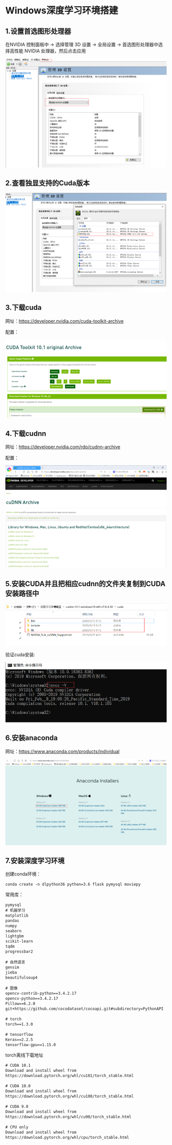 # Windows深度学习环境搭建

## 1.设置首选图形处理器

在NVIDIA 控制面板中 -> 选择管理 3D 设置 -> 全局设置 -> 首选图形处理器中选择高性能 NVIDIA 处理器，然后点击应用

![image-20200514162437750](Windows深度学习环境搭建.assets/image-20200514162437750.png)



## 2.查看独显支持的Cuda版本

![image-20200514162548266](Windows深度学习环境搭建.assets/image-20200514162548266.png)



## 3.下载cuda

网址：https://developer.nvidia.com/cuda-toolkit-archive

配置：

![image-20200514163220944](Windows深度学习环境搭建.assets/image-20200514163220944.png)



## 4.下载cudnn

网址：https://developer.nvidia.com/rdp/cudnn-archive

配置：

![image-20200515091056797](Windows深度学习环境搭建.assets/image-20200515091056797.png)





## 5.安装CUDA并且把相应cudnn的文件夹复制到CUDA安装路径中

![image-20200515095519106](Windows深度学习环境搭建.assets/image-20200515095519106.png)

验证cuda安装:

![image-20200515114653435](Windows深度学习环境搭建.assets/image-20200515114653435.png)



## 6.安装anaconda

网址：https://www.anaconda.com/products/individual

![image-20200515101345236](Windows深度学习环境搭建.assets/image-20200515101345236.png)





## 7.安装深度学习环境

创建conda环境：

```
conda create -n dlpython36 python=3.6 flask pymysql moviepy
```

常用库：

```
pymysql
# 机器学习
matplotlib
pandas
numpy
seaborn
lightgbm
scikit-learn
tqdm
progressbar2

# 自然语言
gensim
jieba
beautifulsoup4

# 图像
opencv-contrib-python==3.4.2.17
opencv-python==3.4.2.17
Pillow==6.2.0
git+https://github.com/cocodataset/cocoapi.git#subdirectory=PythonAPI

# torch
torch==1.3.0

# tensorflow
Keras==2.2.5
tensorflow-gpu==1.15.0
```

torch离线下载地址

```
# CUDA 10.1
Download and install wheel from https://download.pytorch.org/whl/cu101/torch_stable.html

# CUDA 10.0
Download and install wheel from https://download.pytorch.org/whl/cu100/torch_stable.html

# CUDA 9.0
Download and install wheel from https://download.pytorch.org/whl/cu90/torch_stable.html

# CPU only
Download and install wheel from https://download.pytorch.org/whl/cpu/torch_stable.html
```

